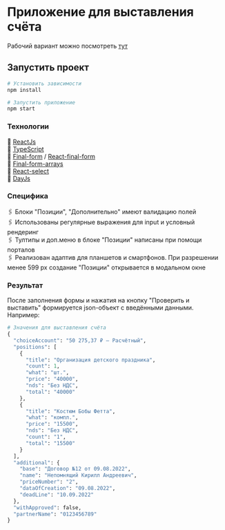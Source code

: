 # Приложение для выставления счёта

Рабочий вариант можно посмотреть [тут](https://pip.pypa.io/en/stable/)

## Запустить проект
```python
# Установить зависимости
npm install

# Запустить приложение
npm start
```

### Технологии
📎 [ReactJs](https://reactjs.org/)  
📎 [TypeScript](https://www.typescriptlang.org/)  
📎 [Final-form](https://final-form.org/) / [React-final-form](https://final-form.org/react)  
📎 [Final-form-arrays](https://final-form.org/arrays)  
📎 [React-select](https://react-select.com/home)  
📎 [DayJs](https://day.js.org/)

### Специфика
🖇️ Блоки "Позиции", "Дополнительно" имеют валидацию полей  
🖇️ Использованы регулярные выражения для input и условный рендеринг   
🖇️ Тултипы и доп.меню в блоке "Позиции" написаны при помощи порталов  
🖇️ Реализован адаптив для планшетов и смартфонов. При разрешении менее 599 px создание "Позиции" открывается в модальном окне

### Результат
После заполнения формы и нажатия на кнопку "Проверить и выставить" формируется json-объект с введёнными данными. Например: 

```python
# Значения для выставления счёта
{
  "choiceAccount": "50 275,37 ₽ — Расчётный",
  "positions": [
    {
      "title": "Организация детского праздника",
      "count": 1,
      "what": "шт.",
      "price": "40000",
      "nds": "Без НДС",
      "total": "40000"
    },
    {
      "title": "Костюм Бобы Фетта",
      "what": "компл.",
      "price": "15500",
      "nds": "Без НДС",
      "count": "1",
      "total": "15500"
    }
  ],
  "additional": {
    "base": "Договор №12 от 09.08.2022",
    "name": "Непомнящий Кирилл Андреевич",
    "priceNumber": "2",
    "dataOfCreation": "09.08.2022",
    "deadLine": "10.09.2022"
  },
  "withApproved": false,
  "partnerName": "0123456789"
}
```
